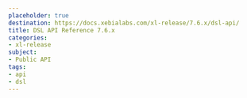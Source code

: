 ```yaml
---
placeholder: true
destination: https://docs.xebialabs.com/xl-release/7.6.x/dsl-api/
title: DSL API Reference 7.6.x
categories:
- xl-release
subject:
- Public API
tags:
- api
- dsl
---
```

